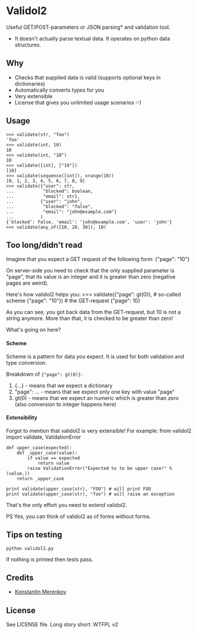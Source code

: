 Validol2
========

Useful GET/POST-parameters or JSON parsing* and validation tool.

 * It doesn't actually parse textual data. It operates on python data structures.

Why
---
 * Checks that supplied data is valid (supports optional keys in dictionaries)
 * Automatically converts types for you
 * Very extensible
 * License that gives you unlimited usage scenarios :-)

Usage
-----
    >>> validate(str, "foo")
    'foo'
    >>> validate(int, 10)
    10
    >>> validate(int, "10")
    10
    >>> validate([int], ["10"])
    [10]
    >>> validate(sequence([int]), xrange(10))
    [0, 1, 2, 3, 4, 5, 6, 7, 8, 9]
    >>> validate({"user": str,
    ...           "blocked": boolean,
    ...           "email": str},
    ...          {"user": "john",
    ...           "blocked": "false",
    ...           "email": "john@example.com"}
    ...          )
    {'blocked': False, 'email': 'john@example.com', 'user': 'john'}
    >>> validate(any_of([10, 20, 30]), 10)

Too long/didn't read
--------------------

Imagine that you expect a GET request of the following form:
    {"page": "10"}

On server-side you need to check that the only supplied parameter is "page",
that its value is an integer and it is greater than zero (negative pages are
weird).

Here's how validol2 helps you:
    >>> validate({"page": gt(0)}, # so-called scheme
                 {"page": "10"}) # the GET-request
    {"page": 10}

As you can see, you got back data from the GET-request, but 10 is not
a string anymore. More than that, it is checked to be greater than zero!

What's going on here?

#### Scheme
Scheme is a pattern for data you expect. It is used for both validation and
type conversion.

Breakdown of `{"page": gt(0)}`:

  1. {...} - means that we expect a dictionary
  2. "page": ... - means that we expect only one key with value "page"
  3. gt(0) - means that we expect an numeric which is greater than zero (also conversion to integer happens here)


#### Extensibility

Forgot to mention that validol2 is very extensible!
For example:
    from validol2 import validate, ValidationError
    
    
    def upper_case(expected):
        def _upper_case(value):
            if value == expected
                return value
            raise ValidationError("Expected %s to be upper case!" % (value,))
        return _upper_case
    
    print validate(upper_case(str), "FOO") # will print FOO
    print validate(upper_case(str), "foo") # will raise an exception

That's the only effort you need to extend validol2.


PS Yes, you can think of validol2 as of forms without forms.

Tips on testing
---------------
    python validol2.py

If nothing is printed then tests pass.

Credits
-------
 * [Konstantin Merenkov](http://kmerenkov.ru/)

License
-------
See LICENSE file.
Long story short: WTFPL v2

